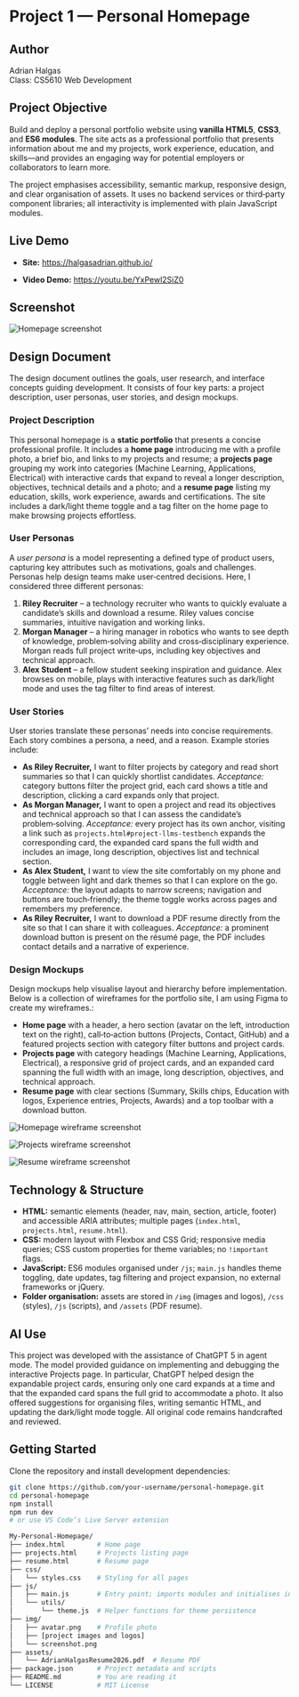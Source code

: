 # Project 1 — Personal Homepage

## Author

Adrian Halgas  
Class: CS5610 Web Development

## Project Objective

Build and deploy a personal portfolio website using **vanilla HTML5**, **CSS3**, and **ES6 modules**.  The site acts as a professional portfolio that presents information about me and my projects, work experience, education, and skills—and provides an engaging way for potential employers or collaborators to learn more.

The project emphasises accessibility, semantic markup, responsive design, and clear organisation of assets.  It uses no backend services or third‑party component libraries; all interactivity is implemented with plain JavaScript modules.

## Live Demo

- **Site:** https://halgasadrian.github.io/

- **Video Demo:** https://youtu.be/YxPewl2SiZ0

## Screenshot

![Homepage screenshot](./img/screenshot.png)


## Design Document

The design document outlines the goals, user research, and interface concepts guiding development.  It consists of four key parts: a project description, user personas, user stories, and design mockups.

### Project Description

This personal homepage is a **static portfolio** that presents a concise professional profile.  It includes a **home page** introducing me with a profile photo, a brief bio, and links to my projects and resume; a **projects page** grouping my work into categories (Machine Learning, Applications, Electrical) with interactive cards that expand to reveal a longer description, objectives, technical details and a photo; and a **resume page** listing my education, skills, work experience, awards and certifications.  The site includes a dark/light theme toggle and a tag filter on the home page to make browsing projects effortless.

### User Personas

A *user persona* is a model representing a defined type of product users, capturing key attributes such as motivations, goals and challenges.  Personas help design teams make user‑centred decisions. Here, I considered three different personas:

1. **Riley Recruiter** – a technology recruiter who wants to quickly evaluate a candidate’s skills and download a resume. Riley values concise summaries, intuitive navigation and working links.
2. **Morgan Manager** – a hiring manager in robotics who wants to see depth of knowledge, problem‑solving ability and cross‑disciplinary experience.  Morgan reads full project write‑ups, including key objectives and technical approach.
3. **Alex Student** – a fellow student seeking inspiration and guidance.  Alex browses on mobile, plays with interactive features such as dark/light mode and uses the tag filter to find areas of interest.

### User Stories

User stories translate these personas’ needs into concise requirements. Each story combines a persona, a need, and a reason. Example stories include:

- **As Riley Recruiter,** I want to filter projects by category and read short summaries so that I can quickly shortlist candidates.  *Acceptance:* category buttons filter the project grid, each card shows a title and description, clicking a card expands only that project.
- **As Morgan Manager,** I want to open a project and read its objectives and technical approach so that I can assess the candidate’s problem‑solving.  *Acceptance:* every project has its own anchor, visiting a link such as `projects.html#project-llms-testbench` expands the corresponding card, the expanded card spans the full width and includes an image, long description, objectives list and technical section.
- **As Alex Student,** I want to view the site comfortably on my phone and toggle between light and dark themes so that I can explore on the go.  *Acceptance:* the layout adapts to narrow screens; navigation and buttons are touch‑friendly; the theme toggle works across pages and remembers my preference.
- **As Riley Recruiter,** I want to download a PDF resume directly from the site so that I can share it with colleagues.  *Acceptance:* a prominent download button is present on the résumé page, the PDF includes contact details and a narrative of experience.

### Design Mockups

Design mockups help visualise layout and hierarchy before implementation. Below is a collection of wireframes for the portfolio site, I am using Figma to create my wireframes.:

- **Home page** with a header, a hero section (avatar on the left, introduction text on the right), call‑to‑action buttons (Projects, Contact, GitHub) and a featured projects section with category filter buttons and project cards.
- **Projects page** with category headings (Machine Learning, Applications, Electrical), a responsive grid of project cards, and an expanded card spanning the full width with an image, long description, objectives, and technical approach.
- **Resume page** with clear sections (Summary, Skills chips, Education with logos, Experience entries, Projects, Awards) and a top toolbar with a download button.

![Homepage wireframe screenshot](./img/Wireframe.png)

![Projects wireframe screenshot](./img/Wireframeproject.png)

![Resume wireframe screenshot](./img/Wireframeresume.png)


## Technology & Structure

- **HTML:** semantic elements (header, nav, main, section, article, footer) and accessible ARIA attributes; multiple pages (`index.html`, `projects.html`, `resume.html`).
- **CSS:** modern layout with Flexbox and CSS Grid; responsive media queries; CSS custom properties for theme variables; no `!important` flags.
- **JavaScript:** ES6 modules organised under `/js`; `main.js` handles theme toggling, date updates, tag filtering and project expansion, no external frameworks or jQuery.
- **Folder organisation:** assets are stored in `/img` (images and logos), `/css` (styles), `/js` (scripts), and `/assets` (PDF resume).
## AI Use
This project was developed with the assistance of ChatGPT 5 in agent mode. The model provided guidance on implementing and debugging the interactive Projects page. In particular,
ChatGPT helped design the expandable project cards, ensuring only one card expands at a time and that the expanded card spans the full grid to accommodate a photo. It also offered suggestions 
for organising files, writing semantic HTML, and updating the dark/light mode toggle. All original code remains handcrafted and reviewed.

## Getting Started

Clone the repository and install development dependencies:

```bash
git clone https://github.com/your-username/personal-homepage.git  
cd personal-homepage
npm install
npm run dev
# or use VS Code’s Live Server extension

My-Personal-Homepage/
├── index.html        # Home page
├── projects.html     # Projects listing page
├── resume.html       # Resume page
├── css/
│   └── styles.css    # Styling for all pages
├── js/
│   ├── main.js       # Entry point; imports modules and initialises interactivity
│   └── utils/
│       └── theme.js  # Helper functions for theme persistence
├── img/
│   ├── avatar.png    # Profile photo
│   ├── [project images and logos]
│   └── screenshot.png 
├── assets/
│   └── AdrianHalgasResume2026.pdf  # Resume PDF
├── package.json      # Project metadata and scripts
├── README.md         # You are reading it
└── LICENSE           # MIT License
